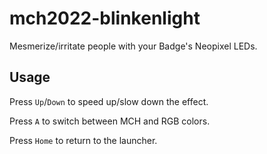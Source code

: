 # mch2022-blinkenlight

Mesmerize/irritate people with your Badge's Neopixel LEDs.

## Usage

Press `Up`/`Down` to speed up/slow down the effect.

Press `A` to switch between MCH and RGB colors.

Press `Home` to return to the launcher.
